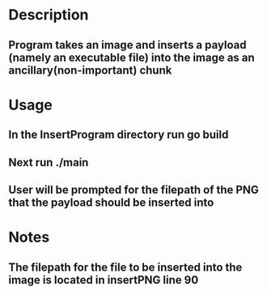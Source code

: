 # Description
## Program takes an image and inserts a payload (namely an executable file) into the image as an ancillary(non-important) chunk

# Usage
## In the InsertProgram directory run go build
## Next run ./main
## User will be prompted for the filepath of the PNG that the payload should be inserted into

# Notes
## The filepath for the file to be inserted into the image is located in insertPNG line 90